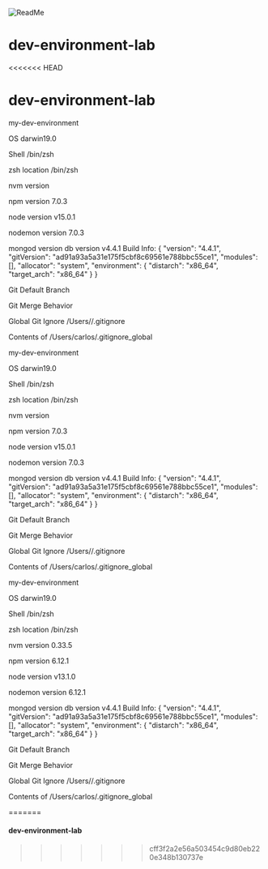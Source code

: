 ![_**ReadMe**_](https://i.imgur.com/GBBpGXD.png)

# dev-environment-lab
<<<<<<< HEAD
# dev-environment-lab

my-dev-environment

OS
darwin19.0

Shell
/bin/zsh

zsh location
/bin/zsh

nvm version

npm version
7.0.3

node version
v15.0.1

nodemon version
7.0.3

mongod version
db version v4.4.1
Build Info: {
    "version": "4.4.1",
    "gitVersion": "ad91a93a5a31e175f5cbf8c69561e788bbc55ce1",
    "modules": [],
    "allocator": "system",
    "environment": {
        "distarch": "x86_64",
        "target_arch": "x86_64"
    }
}

Git Default Branch

Git Merge Behavior

Global Git Ignore
/Users/<YOUR HOME DIRECTORY>/.gitignore

Contents of /Users/carlos/.gitignore_global


my-dev-environment

OS
darwin19.0

Shell
/bin/zsh

zsh location
/bin/zsh

nvm version

npm version
7.0.3

node version
v15.0.1

nodemon version
7.0.3

mongod version
db version v4.4.1
Build Info: {
    "version": "4.4.1",
    "gitVersion": "ad91a93a5a31e175f5cbf8c69561e788bbc55ce1",
    "modules": [],
    "allocator": "system",
    "environment": {
        "distarch": "x86_64",
        "target_arch": "x86_64"
    }
}

Git Default Branch

Git Merge Behavior

Global Git Ignore
/Users/<YOUR HOME DIRECTORY>/.gitignore

Contents of /Users/carlos/.gitignore_global


my-dev-environment

OS
darwin19.0

Shell
/bin/zsh

zsh location
/bin/zsh

nvm version
0.33.5

npm version
6.12.1

node version
v13.1.0

nodemon version
6.12.1

mongod version
db version v4.4.1
Build Info: {
    "version": "4.4.1",
    "gitVersion": "ad91a93a5a31e175f5cbf8c69561e788bbc55ce1",
    "modules": [],
    "allocator": "system",
    "environment": {
        "distarch": "x86_64",
        "target_arch": "x86_64"
    }
}

Git Default Branch

Git Merge Behavior

Global Git Ignore
/Users/<YOUR HOME DIRECTORY>/.gitignore

Contents of /Users/carlos/.gitignore_global

=======
#### dev-environment-lab
>>>>>>> cff3f2a2e56a503454c9d80eb220e348b130737e

